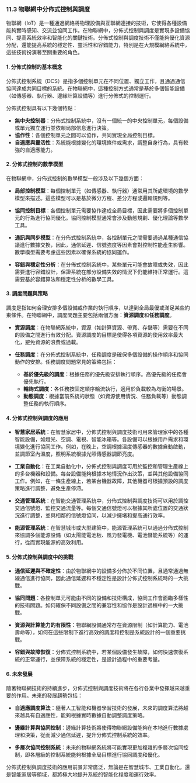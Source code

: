 ### 11.3 物聯網中分佈式控制與調度

物聯網（IoT）是一種通過網絡將物理設備與互聯網連接的技術，它使得各種設備能夠實時感知、交流並協同工作。在物聯網中，分佈式控制與調度是實現多設備協同、提高系統效率和智能化的關鍵技術。分佈式控制與調度技術不僅能夠優化資源分配，還能提高系統的穩定性、靈活性和容錯能力，特別是在大規模網絡系統中，這些技術扮演著至關重要的角色。

#### 1. 分佈式控制的基本概念

分佈式控制系統（DCS）是指多個控制單元在不同位置、獨立工作，且通過通信協同達成共同目標的系統。在物聯網中，這種控制方式通常是基於多個智能設備（如傳感器、執行器、邊緣計算設備等）進行分佈式的控制運行。

分佈式控制具有以下幾個特點：

- **無中央控制器**：分佈式控制系統中，沒有一個統一的中央控制單元，每個設備或單元獨立運行並依賴局部信息進行決策。
- **協作性**：各個控制單元之間可以協作，共同實現全局控制目標。
- **自適應與靈活性**：系統能根據變化的環境條件或需求，調整自身行為，具有較強的自適應能力。

#### 2. 分佈式控制的數學模型

在物聯網中，分佈式控制的數學模型一般涉及以下幾個方面：

- **局部控制模型**：每個控制單元（如傳感器、執行器）通常用其所處環境的數學模型來描述。這些模型可以是基於微分方程、差分方程或邏輯規則等。
  
- **協同控制目標**：各個控制單元需要協作達成全局目標，因此需要將多個控制單元的行為進行協同優化。協同控制模型通常會涉及動態規劃、優化理論等數學工具。

- **通訊與同步模型**：在分佈式控制系統中，各控制單元之間需要通過某種通信協議進行數據交換，因此，通信延遲、信號強度等因素會對控制性能產生影響。數學模型需要考慮這些因素以確保系統的協同運作。

- **容錯與穩定性分析**：在分佈式控制系統中，某些單元可能會故障或失效，因此需要進行容錯設計，保證系統在部分設備失效的情況下仍能維持正常運行。這需要基於容錯算法和穩定性分析的數學工具。

#### 3. 調度問題與策略

調度是指如何合理安排多個設備或作業的執行順序，以達到全局最優或滿足某些約束條件。在物聯網中，調度問題主要包括兩個方面：**資源調度**和**任務調度**。

- **資源調度**：在物聯網系統中，資源（如計算資源、帶寬、存儲等）需要在不同的設備之間進行有效分配。資源調度的目標是使得各項資源的使用效率最大化，避免資源的浪費或過載。

- **任務調度**：在分佈式控制系統中，任務調度是確保多個設備的操作順序和協同動作的安排。任務調度問題常見的策略包括：
  - **基於優先級的調度**：根據任務的優先級安排執行順序。高優先級的任務會優先執行。
  - **輪詢式調度**：各任務按固定順序輪流執行，適用於負載較為均衡的場景。
  - **動態調度**：根據當前系統的狀態（如資源使用情況、任務負載等）動態調整任務的執行順序。

#### 4. 分佈式控制與調度的應用

- **智慧家居系統**：在智慧家居中，分佈式控制與調度技術可用來管理家中的各種智能設備，如燈光、空調、電視、智能冰箱等。各設備可以根據用戶需求和環境變化進行協同工作。例如，在晚上，空調根據溫度傳感器的數據自動啟動，並調節室內溫度，照明系統根據光照傳感器調節亮度。
  
- **工業自動化**：在工業自動化中，分佈式控制與調度可用於監控和管理生產線上的多台機器和設備。每台設備能夠根據本地情況作出決策，並與其他設備協同工作。例如，在一條生產線上，若某台機器故障，其他機器可根據預設的調度策略進行調整，避免生產停滯。

- **交通管理系統**：在智能交通管理系統中，分佈式控制與調度技術可以用於調控交通信號燈、監控交通流量等。每個交通信號燈可以根據其所處位置的交通狀況進行調整，並與相鄰的信號燈協同，以減少擁堵和提高通行效率。

- **能源管理系統**：在智慧城市或大型建築中，能源管理系統可以通過分佈式控制來協調多個能源設備（如太陽能電池板、風力發電機、電池儲能系統等）的運行，從而實現能源的高效利用。

#### 5. 分佈式控制與調度中的挑戰

- **通信延遲與不確定性**：由於物聯網中的設備多分佈於不同位置，且通常通過無線通信進行協同，因此通信延遲和不穩定性是設計分佈式控制系統時的一大挑戰。
  
- **協同問題**：各控制單元可能由不同的設備和技術構成，協同工作會面臨多樣性的技術問題。如何確保不同設備之間的兼容性和協作是設計過程中的一大挑戰。

- **資源與計算能力的有限性**：物聯網設備通常存在資源限制（如計算能力、電池壽命等），如何在這些限制下進行高效的調度和控制是系統設計的一個重要挑戰。

- **容錯與故障恢復**：分佈式控制系統中，若某個設備發生故障，如何快速恢復系統的正常運行，並保障系統的穩定性，是設計過程中的重要考量。

#### 6. 未來發展

隨著物聯網技術的持續進步，分佈式控制與調度技術將在各行各業中發揮越來越重要的作用。未來的發展趨勢包括：

- **自適應調度算法**：隨著人工智能和機器學習技術的發展，未來的調度算法將越來越具有自適應性，能夠根據實時數據自動調整調度策略。
  
- **邊緣計算與協同控制**：邊緣計算技術將使得物聯網設備能夠在本地進行數據處理和決策，從而減少通信延遲，提升分佈式控制系統的效率。

- **多層次協同控制系統**：未來的物聯網系統將可能實現更加複雜的多層次協同控制，即各層級的控制系統能夠根據全局目標進行協同調度和優化。

分佈式控制與調度技術的應用前景非常廣泛，無論是在智慧城市、工業自動化，還是智能家居等領域，都將極大地提升系統的智能化程度和運行效率。